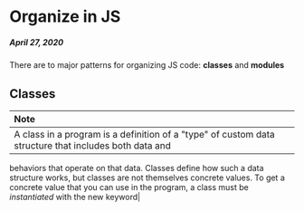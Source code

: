 # Organize in JS
##### April 27, 2020

There are to major patterns for organizing JS code: 
**classes** and **modules**


## Classes

| Note |
| :--- |
| A class in a program is a definition of a "type" of custom data structure that includes both data and 
behaviors that operate on that data. Classes define how such a data structure works, but
classes are not themselves concrete values. To get a concrete value that you can use in the program, a class
must be *instantiated* with the new keyword|
